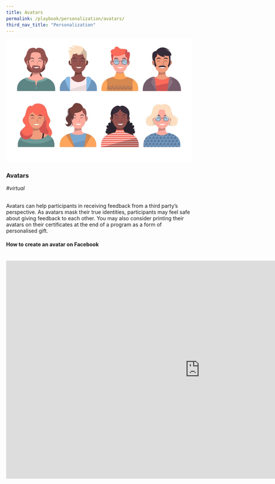 ```yaml
---
title: Avatars
permalink: /playbook/personalization/avatars/
third_nav_title: "Personalization"
---
```

![Avatars](/images/avatars.jpg)

### Avatars
*#virtual*

<br>
Avatars can help participants in receiving feedback from a third party’s perspective. As avatars mask their true identities, participants may feel safe about giving feedback to each other. You may also consider printing their avatars on their certificates at the end of a program as a form of personalised gift.

#### How to create an avatar on Facebook 

<br>
<iframe width="1053" height="594" src="https://www.youtube.com/embed/5PsKsj2fgMg" frameborder="0" allow="accelerometer; autoplay; encrypted-media; gyroscope; picture-in-picture" allowfullscreen></iframe>
